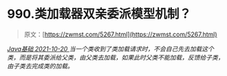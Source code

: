 <!--yml
category: 未分类
date: 0001-01-01 00:00:00
--->

# 990.类加载器双亲委派模型机制？

> 原文：[https://zwmst.com/5267.html](https://zwmst.com/5267.html)

   [ *Java基础* ](https://zwmst.com/java%e5%9f%ba%e7%a1%80)*[ <time datetime="2021-10-21T00:54:08+08:00"> 2021-10-20 </time> ](https://zwmst.com/5267.html)  当一个类收到了类加载请求时，不会自己先去加载这个类，而是将其委派给父类，由父类去加载，如果此时父类不能加载，反馈给子类，由子类去完成类的加载。*